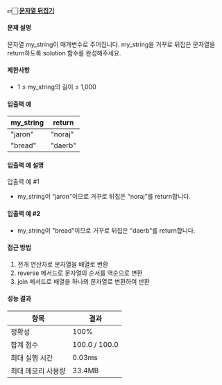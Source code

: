 #### 👉🏻 [문자열 뒤집기](https://school.programmers.co.kr/learn/courses/30/lessons/120822)

#### 문제 설명

문자열 my_string이 매개변수로 주어집니다. my_string을 거꾸로 뒤집은 문자열을 return하도록 solution 함수를 완성해주세요.

#### 제한사항

- 1 ≤ my_string의 길이 ≤ 1,000

#### 입출력 예

| my_string | return  |
| --------- | ------- |
| "jaron"   | "noraj" |
| "bread"   | "daerb" |

#### 입출력 예 설명

입출력 예 #1

- my_string이 "jaron"이므로 거꾸로 뒤집은 "noraj"를 return합니다.

#### 입출력 예 #2

- my_string이 "bread"이므로 거꾸로 뒤집은 "daerb"를 return합니다.

#### 접근 방법

1. 전개 연산자로 문자열을 배열로 변환
2. reverse 메서드로 문자열의 순서를 역순으로 변환
3. join 메서드로 배열을 하나의 문자열로 변환하여 반환

#### 성능 결과

| 항목               | 결과          |
| ------------------ | ------------- |
| 정확성             | 100%          |
| 합계 점수          | 100.0 / 100.0 |
| 최대 실행 시간     | 0.03ms        |
| 최대 메모리 사용량 | 33.4MB        |

